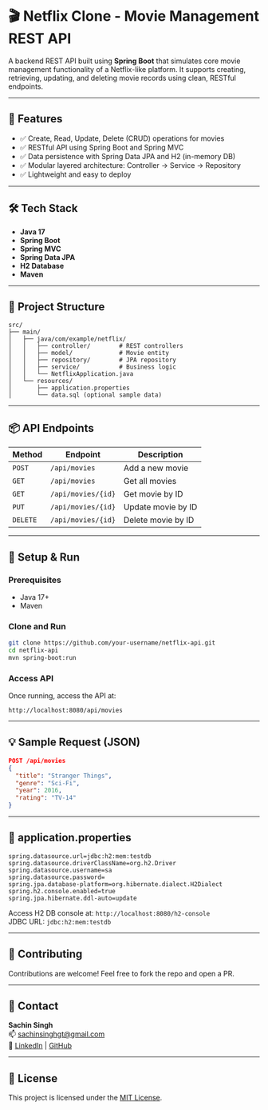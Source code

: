 
# 🎬 Netflix Clone - Movie Management REST API

A backend REST API built using **Spring Boot** that simulates core movie management functionality of a Netflix-like platform. It supports creating, retrieving, updating, and deleting movie records using clean, RESTful endpoints.

---

## 🚀 Features

- ✅ Create, Read, Update, Delete (CRUD) operations for movies
- ✅ RESTful API using Spring Boot and Spring MVC
- ✅ Data persistence with Spring Data JPA and H2 (in-memory DB)
- ✅ Modular layered architecture: Controller → Service → Repository
- ✅ Lightweight and easy to deploy

---

## 🛠️ Tech Stack

- **Java 17**
- **Spring Boot**
- **Spring MVC**
- **Spring Data JPA**
- **H2 Database**
- **Maven**

---

## 📁 Project Structure

```
src/
├── main/
│   ├── java/com/example/netflix/
│   │   ├── controller/        # REST controllers
│   │   ├── model/             # Movie entity
│   │   ├── repository/        # JPA repository
│   │   ├── service/           # Business logic
│   │   └── NetflixApplication.java
│   └── resources/
│       ├── application.properties
│       └── data.sql (optional sample data)
```

---

## 📦 API Endpoints

| Method | Endpoint           | Description            |
|--------|--------------------|------------------------|
| `POST` | `/api/movies`      | Add a new movie        |
| `GET`  | `/api/movies`      | Get all movies         |
| `GET`  | `/api/movies/{id}` | Get movie by ID        |
| `PUT`  | `/api/movies/{id}` | Update movie by ID     |
| `DELETE` | `/api/movies/{id}` | Delete movie by ID  |

---

## 🔧 Setup & Run

### Prerequisites
- Java 17+
- Maven

### Clone and Run
```bash
git clone https://github.com/your-username/netflix-api.git
cd netflix-api
mvn spring-boot:run
```

### Access API
Once running, access the API at:
```
http://localhost:8080/api/movies
```

---

## 💡 Sample Request (JSON)

```json
POST /api/movies
{
  "title": "Stranger Things",
  "genre": "Sci-Fi",
  "year": 2016,
  "rating": "TV-14"
}
```

---

## 📄 application.properties

```properties
spring.datasource.url=jdbc:h2:mem:testdb
spring.datasource.driverClassName=org.h2.Driver
spring.datasource.username=sa
spring.datasource.password=
spring.jpa.database-platform=org.hibernate.dialect.H2Dialect
spring.h2.console.enabled=true
spring.jpa.hibernate.ddl-auto=update
```

Access H2 DB console at: `http://localhost:8080/h2-console`  
JDBC URL: `jdbc:h2:mem:testdb`

---

## 🤝 Contributing

Contributions are welcome! Feel free to fork the repo and open a PR.

---

## 📧 Contact

**Sachin Singh**  
📫 [sachinsinghgt@gmail.com](mailto:sachinsinghgt@gmail.com)  
🔗 [LinkedIn](https://www.linkedin.com/in/sachinsingh319/) | [GitHub](https://github.com/Sachin-singh-CS)

---

## 📜 License

This project is licensed under the [MIT License](LICENSE).
